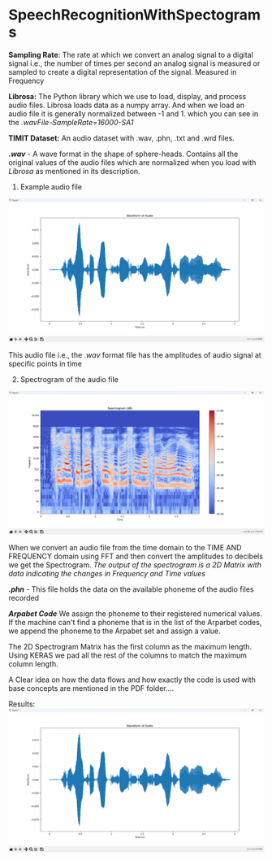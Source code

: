 # SpeechRecognitionWithSpectograms

**Sampling Rate**:
The rate at which we convert an analog signal to a digital signal i.e., the number of times per second an analog signal is measured or sampled to create a digital representation of the signal. Measured in Frequency

**Librosa:**
The Python library which we use to load, display, and process audio files.
Librosa loads data as a numpy array. And when we load an audio file it is generally normalized between -1 and 1. which you can see in the _.wavFile-SampleRate=16000-SA1_


**TIMIT Dataset:**
An audio dataset with .wav, .phn, .txt and .wrd files.

**_.wav_** - A wave format in the shape of sphere-heads. 
Contains all the original values of the audio files which are normalized when you load with _Librosa_ as mentioned in its description.

1. Example audio file
   
![alt text](https://github.com/SivarajuRanga1002/SpeechRecognitionWithSpectograms/blob/main/.wavFile-SampleRate=44100-SA1.png?raw=true)

This audio file i.e., the _.wav_ format file has the amplitudes of audio signal at specific points in time


2. Spectrogram of the audio file

![alt text](https://github.com/SivarajuRanga1002/SpeechRecognitionWithSpectograms/blob/main/Spectrogram-SA1.png?raw=true)

When we convert an audio file from the time domain to the TIME AND FREQUENCY domain using FFT and then convert the amplitudes to decibels we get the Spectrogram.
_The output of the spectrogram is a 2D Matrix with data indicating the changes in Frequency and Time values_

**_.phn_** - This file holds the data on the available phoneme of the audio files recorded 

**_Arpabet Code_**
We assign the phoneme to their registered numerical values. If the machine can't find a phoneme that is in the list of the Arparbet codes, we append the phoneme to the Arpabet set and assign a value.


The 2D Spectrogram Matrix has the first column as the maximum length. Using KERAS we pad all the rest of the columns to match the maximum column length.


A Clear idea on how the data flows and how exactly the code is used with base concepts are mentioned in the PDF folder....


Results:
![alt text](https://github.com/SivarajuRanga1002/SpeechRecognitionWithSpectograms/blob/main/.wavFile-SampleRate=44100-SA1.png?raw=true)






